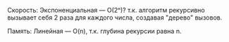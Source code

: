 ﻿Скорость:
Экспоненциальная — O(2ⁿ)? т.к. алгоритм рекурсивно вызывает себя 2 раза для каждого числа, создавая "дерево" вызовов. 

Память:
Линейная — O(n), т.к. глубина рекурсии равна n.